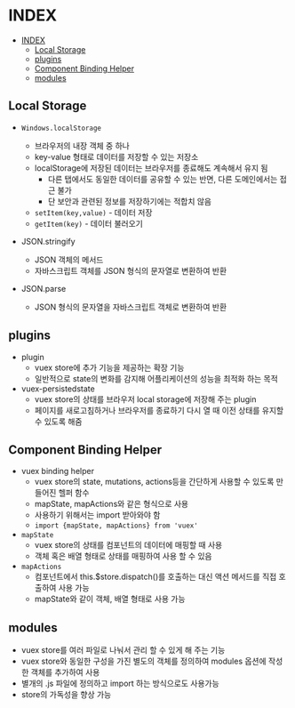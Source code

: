# INDEX

- [INDEX](#index)
  - [Local Storage](#local-storage)
  - [plugins](#plugins)
  - [Component Binding Helper](#component-binding-helper)
  - [modules](#modules)

## Local Storage

* `Windows.localStorage`
  * 브라우저의 내장 객체 중 하나
  * key-value 형태로 데이터를 저장할 수 있는 저장소
  * localStorage에 저장된 데이터는 브라우저를 종료해도 계속해서 유지 됨
    * 다른 탭에서도 동일한 데이터를 공유할 수 있는 반면, 다른 도메인에서는 접근 불가
    * 단 보안과 관련된 정보를 저장하기에는 적합치 않음
  * `setItem(key,value)` - 데이터 저장
  * `getItem(key)` - 데이터 불러오기

* JSON.stringify
  * JSON 객체의 메서드
  * 자바스크립트 객체를 JSON 형식의 문자열로 변환하여 반환

* JSON.parse
  * JSON 형식의 문자열을 자바스크립트 객체로 변환하여 반환

## plugins

* plugin
  * vuex store에 추가 기능을 제공하는 확장 기능
  * 일반적으로 state의 변화를 감지해 어플리케이션의 성능을 최적화 하는 목적
* vuex-persistedstate
  * vuex store의 상태를 브라우저 local storage에 저장해 주는 plugin
  * 페이지를 새로고침하거나 브라우저를 종료하기 다시 열 때 이전 상태를 유지할 수 있도록 해줌

## Component Binding Helper

* vuex binding helper
  * vuex store의 state, mutations, actions등을 간단하게 사용할 수 있도록 만들어진 헬퍼 함수
  * mapState, mapActions와 같은 형식으로 사용
  * 사용하기 위해서는 import 받아와야 함
  * `import {mapState, mapActions} from 'vuex'`
* `mapState`
  * vuex store의 상태를 컴포넌트의 데이터에 매핑할 때 사용
  * 객체 혹은 배열 형태로 상태를 매핑하여 사용 할 수 있음
* `mapActions`
  * 컴포넌트에서 this.$store.dispatch()를 호출하는 대신 액션 메서드를 직접 호출하여 사용 가능
  * mapState와 같이 객체, 배열 형태로 사용 가능

## modules

* vuex store를 여러 파일로 나눠서 관리 할 수 있게 해 주는 기능
* vuex store와 동일한 구성을 가진 별도의 객체를 정의하여 modules 옵션에 작성한 객체를 추가하여 사용
* 별개의 .js 파일에 정의하고 import 하는 방식으로도 사용가능
* store의 가독성을 향상 가능